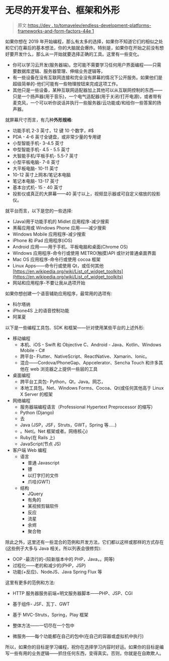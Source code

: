 # 无尽的开发平台、框架和外形

> 原文:[https://dev . to/tomavelev/endless-development-platforms-frameworks-and-form-factors-44e 1](https://dev.to/tomavelev/endless-development-platforms-frameworks-and-form-factors-44e1)

如果你想在 2019 年开始编程，那么有太多的选择，如果你不知道它们的相似之处和它们在幕后的基本想法，你的大脑就会爆炸。特别是，如果你在开始之前没有想好要开发什么，那么从一开始就要选择正确的工具。这里有一些变化。

*   你可以学习云开发(服务器端)。您可能不需要学习任何用户界面编程——只需要数据库逻辑、服务器管理、伸缩业务逻辑等，
*   有一些设备在没有互联网连接和完全没有屏幕的情况下公开服务。如果他们是超级简单的-他们可能有一些物理按钮来完成这项工作。
*   其他只是一些设备，某种互联网适配器加上其他可以从互联网控制的东西——只是一个扬声器(用于音乐)，一个电气适配器(用于关闭/打开电源)，或者带有麦克风，一个可以听你说话并执行一些服务器/云功能或/和给你一些答案的扬声器。

就屏幕尺寸而言，有几种**外形规格**:

*   功能手机 2-3 英寸，12 键 10 个数字，#$
*   PDA - 4-6 英寸全键盘，或非常少量的专用键
*   小型智能手机- 3-4.5 英寸
*   中型智能手机- 4.5 - 5.5 英寸
*   大智能手机/平板手机- 5.5-7 英寸
*   小型平板电脑- 7-8 英寸
*   大平板电脑- 10-11 英寸
*   10-12 英寸上网本/笔记本电脑
*   笔记本电脑- 13-17 英寸
*   基本台式机- 15 - 40 英寸
*   投影仪或真正的大屏幕——40 英寸以上，视频显示器或可自定义缩放的投影仪。

就平台而言，以下是您的一些选择:

*   (Java)用于功能手机的 Midlet 应用程序-减少搜索
*   黑莓应用或 Windows Phone 应用——减少搜索
*   Windows Mobile 应用程序-减少搜索
*   iPhone 和 iPad 应用程序(iOS)
*   Android 应用——用于手机、平板电脑和桌面(Chrome OS)
*   Windows 应用程序-命令行或使用 METRO(触摸)API 或针对普通桌面界面
*   Mac OS 应用程序-命令行或使用 cocoa 框架
*   Linux Apps——命令行或使用 Qt，或任何其他[https://en.wikipedia.org/wiki/List_of_widget_toolkits](https://en.wikipedia.org/wiki/List_of_widget_toolkits)
*   网站和应用程序-不要让我从选项开始

如果你想创建一个语音辅助应用程序，最常用的选项有:

*   科尔塔纳
*   iPhone4S 上的语音控制功能
*   阿莱夏

以下是一些编程工具包、SDK 和框架——针对使用某些平台的上述外形:

*   移动编程
    *   本机、iOS - Swift 和 Objective C、Android - Java、Kotlin、Windows Mobile - C#
    *   跨平台- Flutter、NativeScript、ReactNative、Xamarin、Ionic。
    *   混合——Cordova/PhoneGap、Appcelerator、Sencha Touch 和许多其他在 web 浏览器之上提供一些层的工具
*   桌面编程
    *   跨平台工具包- Python，Qt，Java。网芯，
    *   本地工具包。Net、Windows Forms、Cocoa、Qt(或任何其他高于 Linux X Server 的框架
*   网络编程
    *   服务器端编程语言（Professional Hypertext Preprocessor 的缩写）
    *   Python (Django)
    *   去
    *   Java (JSP，JSF，Struts，GWT，Spring 等.....)
    *   。Net(。Net 框架或者。网络核心)
    *   Ruby(在 Rails 上)
    *   JavaScript(节点 JS)
*   客户端 Web 编程
    *   语言
        *   普通 Javascript
        *   镖
        *   以打字打的文件
        *   爪哇(GWT)
    *   结构
        *   JQuery
        *   有角的
        *   某视频剪辑软件
        *   反应
        *   流星
        *   余烬
        *   聚合物

除此之外，这里还有一些混合的范例和开发方法，它们都以这样或那样的方式存在(这些例子大多与 Java 相关。所以列表会很修剪):

*   OOP -最流行的-(较新版本中的 PHP，Java，。网等)
*   过程化——老的和减少的(PHP，JSP)
*   功能(+反应)、NodeJS、Java Spring Flux 等

这里有更多的范例和方法:

*   HTTP 服务器服务前端+明文服务器脚本——PHP、JSP、CGI
*   基于组件- JSF、瓦丁、GWT
*   基于 MVC-Struts，Spring，Play 框架

*   整体方法——一切尽在一个包中
*   微服务——每个功能都在自己的包中(在自己的容器或虚拟机中执行)

所以，如果你的目标是学习编程，祝你在选择学习内容时好运。如果你的目标是编写一些有用的业务逻辑——抓住任何东西，变得真实。否则，你就是在自欺欺人。
